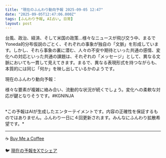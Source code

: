 ```yaml
---
title: "現在のふんわり動向予報 2025-09-05 12:47"
date: "2025-09-05T12:47:06.000Z"
tags: [ふんわり予報, AI占い, 日常]
layout: post
---
```


台風、政治、経済、そして米国の政策…様々なニュースが飛び交う中、まるでYoneda的分布仮説のごとく、それぞれの事象が独自の「文脈」を形成しています。しかし、それら事象の裏に潜む、人々の不安や期待といった共通の感情、変化への対応といった共通の課題は、それぞれの「メッセージ」として、異なる文脈においても一貫して見えてきます。まるで、異なる表現形式を持つながらも、本質的には同じ「何か」を映し出しているかのようです。


現在のふんわり動向予報：

様々な要素が複雑に絡み合い、流動的な状況が続くでしょう。変化への柔軟な対応が鍵となりそうです。#KGNINJA

<br>
*この予報はAIが生成したエンターテイメントです。内容の正確性を保証するものではありません。ふんわり一日に４回更新されます。みんなにふんわり拡散希望です。*

---
☕️ [Buy Me a Coffee](https://www.buymeacoffee.com/kgninja)

🐦 [現在の予報をXでシェア](https://twitter.com/intent/tweet?text=%E7%8F%BE%E5%9C%A8%E3%81%AE%E3%81%B5%E3%82%93%E3%82%8F%E3%82%8A%E4%BA%88%E5%A0%B1%3A%20%E3%80%8C%E5%8F%B0%E9%A2%A8%E3%80%81%E6%94%BF%E6%B2%BB%E3%80%81%E7%B5%8C%E6%B8%88%E3%80%81%E3%81%9D%E3%81%97%E3%81%A6%E7%B1%B3%E5%9B%BD%E3%81%AE%E6%94%BF%E7%AD%96%E2%80%A6%E6%A7%98%E3%80%85%E3%81%AA%E3%83%8B%E3%83%A5%E3%83%BC%E3%82%B9%E3%81%8C%E9%A3%9B%E3%81%B3%E4%BA%A4%E3%81%86%E4%B8%AD%E3%80%81%E3%81%BE%E3%82%8B%E3%81%A7Yoneda%E7%9A%84%E5%88%86%E5%B8%83%E4%BB%AE%E8%AA%AC%E3%81%AE%E3%81%94%E3%81%A8%E3%81%8F%E3%80%81%E3%81%9D%E3%82%8C%E3%81%9E%E3%82%8C%E3%81%AE%E4%BA%8B%E8%B1%A1%E3%81%8C%E7%8B%AC%E8%87%AA%E3%81%AE%E3%80%8C%E6%96%87%E8%84%88%E3%80%8D%E3%82%92%E5%BD%A2%E6%88%90%E3%81%97%E3%81%A6%E3%81%84%E3%81%BE%E3%81%99%E3%80%82%E3%80%8D%23KGNINJA%20%E7%B6%9A%E3%81%8D%E3%81%AF%E3%83%96%E3%83%AD%E3%82%B0%E3%81%A7%EF%BC%81%F0%9F%91%87&url=https%3A%2F%2Fkg-ninja.github.io%2FFunwariyoso%2F)
